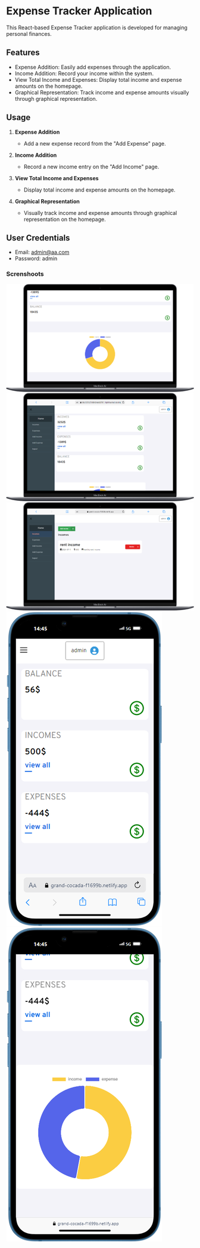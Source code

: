 # Expense Tracker Application

This React-based Expense Tracker application is developed for managing personal finances.



## Features

- Expense Addition: Easily add expenses through the application.
- Income Addition: Record your income within the system.
- View Total Income and Expenses: Display total income and expense amounts on the homepage.
- Graphical Representation: Track income and expense amounts visually through graphical representation.

## Usage

1. **Expense Addition**
   - Add a new expense record from the "Add Expense" page.

2. **Income Addition**
   - Record a new income entry on the "Add Income" page.

3. **View Total Income and Expenses**
   - Display total income and expense amounts on the homepage.

4. **Graphical Representation**
   - Visually track income and expense amounts through graphical representation on the homepage.

##  User Credentials
   - Email: admin@aa.com
   - Password: admin
### Screnshoots


![](./photos/desktop3.png)
![](./photos/desktop2.png)
![](./photos/desktop.png)
![](./photos/mobile2.png)
![](./photos/mobile.png)

